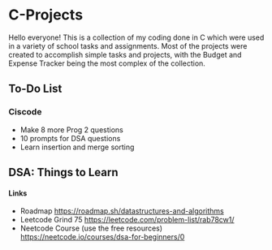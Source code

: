 # C-Projects
Hello everyone!
This is a collection of my coding done in C which were used in a variety of school tasks and assignments.
Most of the projects were created to accomplish simple tasks and projects, with the Budget and Expense Tracker being the most complex of the collection.

## To-Do List

### Ciscode
- Make 8 more Prog 2 questions
- 10 prompts for DSA questions
- Learn insertion and merge sorting

## DSA: Things to Learn


#### Links
- Roadmap
https://roadmap.sh/datastructures-and-algorithms
- Leetcode Grind 75
https://leetcode.com/problem-list/rab78cw1/
- Neetcode Course (use the free resources)
https://neetcode.io/courses/dsa-for-beginners/0
